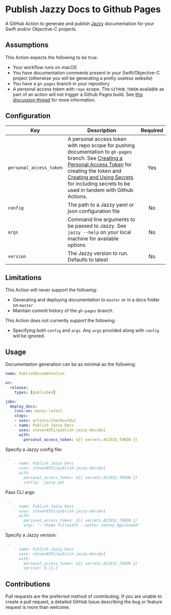 # Publish Jazzy Docs to Github Pages
A GitHub Action to generate and publish [Jazzy](https://github.com/realm/jazzy/) documentation for your Swift and/or Objective-C projects.

## Assumptions
This Action expects the following to be true:
* Your workflow runs on macOS
* You have documentation comments present in your Swift/Objective-C project (otherwise you will be generating a pretty useless website)
* You have a `gh-pages` branch in your repository
* A personal access token with `repo` scope. The `GITHUB_TOKEN` available as part of an action will not trigger a Github Pages build. See [this discussion thread](https://github.community/t5/GitHub-Actions/Github-action-not-triggering-gh-pages-upon-push/td-p/26869) for more information.

## Configuration
|Key|Description|Required|
|---|---|:---:|
| `personal_access_token` | A personal access token with repo scope for pushing documentation to `gh-pages` branch. See [Creating a Personal Access Token](https://docs.github.com/en/github/authenticating-to-github/creating-a-personal-access-token#creating-a-token) for creating the token and [Creating and Using Secrets](https://help.github.com/en/github/automating-your-workflow-with-github-actions/virtual-environments-for-github-actions#creating-and-using-secrets-encrypted-variables) for including secrets to be used in tandem with Github Actions. | Yes |
| `config` | The path to a Jazzy yaml or json configuration file| No |
| `args` | Command line arguments to be passed to Jazzy. See `jazzy --help` on your local machine for available options| No |
| `version` | The Jazzy version to run. Defaults to latest | No

## Limitations
This Action will never support the following:
* Generating and deploying documentation to `master` or in a docs folder on `master`
* Maintain commit history of the `gh-pages` branch.

This Action does not currently support the following:
* Specifying both `config` and `args`. Any `args` provided along with `config` will be ignored.

## Usage
Documentation generation can be as minimal as the following:
```yaml
name: PublishDocumentation

on: 
  release:
    types: [published]

jobs:
  deploy_docs:
    runs-on: macos-latest
    steps:
    - uses: actions/checkout@v1
    - name: Publish Jazzy Docs
      uses: steven0351/publish-jazzy-docs@v1
      with:
        personal_access_token: ${{ secrets.ACCESS_TOKEN }}
```

Specify a Jazzy config file:
```yaml
...
    - name: Publish Jazzy Docs
      uses: steven0351/publish-jazzy-docs@v1
      with:
        personal_access_token: ${{ secrets.ACCESS_TOKEN }}
        config: .jazzy.yml
```

Pass CLI args:
```yaml
...
    - name: Publish Jazzy Docs
      uses: steven0351/publish-jazzy-docs@v1
      with:
        personal_access_token: ${{ secrets.ACCESS_TOKEN }}
        args: "--theme fullwidth --author Johnny Appleseed"
```

Specify a Jazzy version:
```yaml
...
    - name: Publish Jazzy Docs
      uses: steven0351/publish-jazzy-docs@v1
      with:
        personal_access_token: ${{ secrets.ACCESS_TOKEN }}
        version: 0.11.2
```

## Contributions
Pull requests are the preferred method of contributing. If you are unable to create a pull request, a detailed GitHub Issue describing the bug or feature request is more than welcome.
